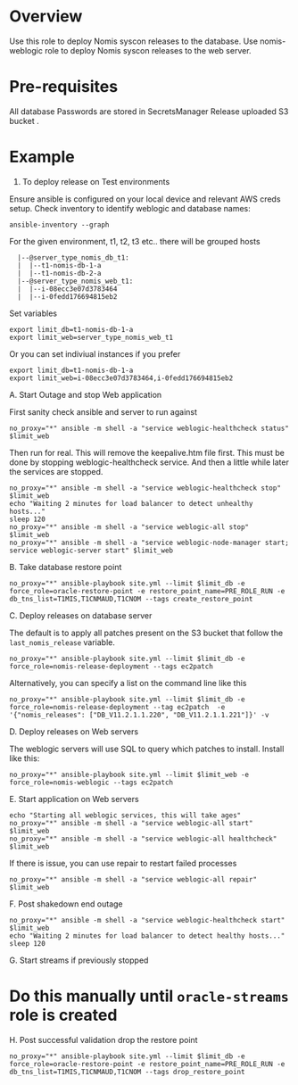 # Overview

Use this role to deploy Nomis syscon releases to the database.
Use nomis-weblogic role to deploy Nomis syscon releases to the web server.

# Pre-requisites

All database Passwords are stored in SecretsManager
Release uploaded S3 bucket .

# Example

1. To deploy release on Test environments

Ensure ansible is configured on your local device and relevant AWS creds setup.
Check inventory to identify weblogic and database names:

```
ansible-inventory --graph
```

For the given environment, t1, t2, t3 etc.. there will be grouped hosts

```
  |--@server_type_nomis_db_t1:
  |  |--t1-nomis-db-1-a
  |  |--t1-nomis-db-2-a
  |--@server_type_nomis_web_t1:
  |  |--i-08ecc3e07d3783464
  |  |--i-0fedd176694815eb2
```

Set variables

```
export limit_db=t1-nomis-db-1-a
export limit_web=server_type_nomis_web_t1
```

Or you can set indiviual instances if you prefer

```
export limit_db=t1-nomis-db-1-a
export limit_web=i-08ecc3e07d3783464,i-0fedd176694815eb2
```

A. Start Outage and stop Web application

First sanity check ansible and server to run against

```
no_proxy="*" ansible -m shell -a "service weblogic-healthcheck status" $limit_web
```

Then run for real. This will remove the keepalive.htm file first.  This
must be done by stopping weblogic-healthcheck service.  And then a little while
later the services are stopped.

```
no_proxy="*" ansible -m shell -a "service weblogic-healthcheck stop" $limit_web
echo "Waiting 2 minutes for load balancer to detect unhealthy hosts..."
sleep 120
no_proxy="*" ansible -m shell -a "service weblogic-all stop" $limit_web
no_proxy="*" ansible -m shell -a "service weblogic-node-manager start; service weblogic-server start" $limit_web
```

B. Take database restore point

```
no_proxy="*" ansible-playbook site.yml --limit $limit_db -e force_role=oracle-restore-point -e restore_point_name=PRE_ROLE_RUN -e db_tns_list=T1MIS,T1CNMAUD,T1CNOM --tags create_restore_point
```

C. Deploy releases on database server 

The default is to apply all patches present on the S3 bucket that follow the `last_nomis_release` variable.

```
no_proxy="*" ansible-playbook site.yml --limit $limit_db -e force_role=nomis-release-deployment --tags ec2patch
```

Alternatively, you can specify a list on the command line like this

```
no_proxy="*" ansible-playbook site.yml --limit $limit_db -e force_role=nomis-release-deployment --tag ec2patch  -e '{"nomis_releases": ["DB_V11.2.1.1.220", "DB_V11.2.1.1.221"]}' -v
```

D. Deploy releases on Web servers

The weblogic servers will use SQL to query which patches to install. Install like this:

```
no_proxy="*" ansible-playbook site.yml --limit $limit_web -e force_role=nomis-weblogic --tags ec2patch
```

E. Start application on Web servers

```
echo "Starting all weblogic services, this will take ages"
no_proxy="*" ansible -m shell -a "service weblogic-all start" $limit_web
no_proxy="*" ansible -m shell -a "service weblogic-all healthcheck" $limit_web
```

If there is issue, you can use repair to restart failed processes

```
no_proxy="*" ansible -m shell -a "service weblogic-all repair" $limit_web
```

F. Post shakedown end outage

```
no_proxy="*" ansible -m shell -a "service weblogic-healthcheck start" $limit_web
echo "Waiting 2 minutes for load balancer to detect healthy hosts..."
sleep 120
```

G. Start streams if previously stopped

# Do this manually until `oracle-streams` role is created

H. Post successful validation drop the restore point

```
no_proxy="*" ansible-playbook site.yml --limit $limit_db -e force_role=oracle-restore-point -e restore_point_name=PRE_ROLE_RUN -e db_tns_list=T1MIS,T1CNMAUD,T1CNOM --tags drop_restore_point
```
